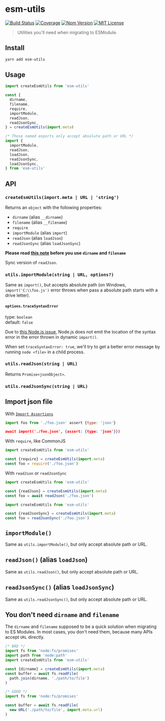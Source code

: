 # esm-utils

[![Build Status][github_actions_badge]][github_actions_link]
[![Coverage][coveralls_badge]][coveralls_link]
[![Npm Version][package_version_badge]][package_link]
[![MIT License][license_badge]][license_link]

[github_actions_badge]: https://img.shields.io/github/workflow/status/fisker/esm-utils/CI/main?style=flat-square
[github_actions_link]: https://github.com/fisker/esm-utils/actions?query=branch%3Amain
[coveralls_badge]: https://img.shields.io/coveralls/github/fisker/esm-utils/main?style=flat-square
[coveralls_link]: https://coveralls.io/github/fisker/esm-utils?branch=main
[license_badge]: https://img.shields.io/npm/l/esm-utils.svg?style=flat-square
[license_link]: https://github.com/fisker/esm-utils/blob/main/license
[package_version_badge]: https://img.shields.io/npm/v/esm-utils.svg?style=flat-square
[package_link]: https://www.npmjs.com/package/esm-utils

> Utilities you'll need when migrating to ESModule.

## Install

```bash
yarn add esm-utils
```

## Usage

<!-- prettier-ignore -->
```js
import createEsmUtils from 'esm-utils'

const {
  dirname,
  filename,
  require,
  importModule,
  readJson,
  readJsonSync,
} = createEsmUtils(import.meta)
```

```js
/* Those named exports only accept absolute path or URL */
import {
  importModule,
  readJson,
  loadJson,
  readJsonSync,
  loadJsonSync,
} from 'esm-utils'
```

## API

### `createEsmUtils(import.meta | URL | 'string')`

Returns an `object` with the following properties:

- `dirname` (alias `__dirname`)
- `filename` (alias `__filename`)
- `require`
- `importModule` (alias `import`)
- `readJson` (alias `loadJson`)
- `readJsonSync` (alias `loadJsonSync`)

**Please read [this note](#you-dont-need-dirname-and-filename) before you use `dirname` and `filename`**

Sync version of `readJson`.

### `utils.importModule(string | URL, options?)`

Same as `import()`, but accepts absolute path (on Windows, `import('C:\\foo.js')` error throws when pass a absolute path starts with a drive letter).

#### `options.traceSyntaxError`

type: `boolean`\
default: `false`

Due to [this Node.js issue](https://github.com/nodejs/modules/issues/471), Node.js does not emit the location of the syntax error in the error thrown in dynamic `import()`.

When set `traceSyntaxError: true`, we'll try to get a better error message by running `node <file>` in a child process.

### `utils.readJson(string | URL)`

Returns `Promise<jsonObject>`.

### `utils.readJsonSync(string | URL)`

## Import json file

With [`Import Assertions`](https://github.com/tc39/proposal-import-assertions)

```js
import foo from './foo.json' assert {type: 'json'}
```

```json
await import('./foo.json', {assert: {type: 'json'}})
```

With `require`, like CommonJS

```js
import createEsmUtils from 'esm-utils'

const {require} = createEsmUtils(import.meta)
const foo = require('./foo.json')
```

With `readJson` or `readJsonSync`

```js
import createEsmUtils from 'esm-utils'

const {readJson} = createEsmUtils(import.meta)
const foo = await readJson('./foo.json')
```

```js
import createEsmUtils from 'esm-utils'

const {readJsonSync} = createEsmUtils(import.meta)
const foo = readJsonSync('./foo.json')
```

## `importModule()`

Same as `utils.importModule()`, but only accept absolute path or URL.

## `readJson()` (alias `loadJson`)

Same as `utils.readJson()`, but only accept absolute path or URL.

## `readJsonSync()` (alias `loadJsonSync`)

Same as `utils.readJsonSync()`, but only accept absolute path or URL.

## You don't need `dirname` and `filename`

The `dirname` and `filename` supposed to be a quick solution when migrating to ES Modules. In most cases, you don't need them, because many APIs accept `URL` directly.

<!-- prettier-ignore -->
```js
/* BAD */
import fs from 'node:fs/promises'
import path from 'node:path'
import createEsmUtils from 'esm-utils'

const {dirname} = createEsmUtils(import.meta)
const buffer = await fs.readFile(
  path.join(dirname, './path/to/file')
)
```

<!-- prettier-ignore -->
```js
/* GOOD */
import fs from 'node:fs/promises'

const buffer = await fs.readFile(
  new URL('./path/to/file', import.meta.url)
)
```
